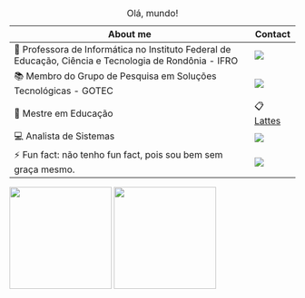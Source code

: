 <table>
	<caption>Olá, mundo!</caption>
	<thead>
	<tr>
		<th>About me</th>
		<th>Contact</th>
	</tr>
	</thead>
	<tbody>
	<tr>
		<td> 🤗 Professora de Informática no Instituto Federal de Educação, Ciência e Tecnologia de Rondônia - IFRO</td>
		<td> <a href="https://www.youtube.com/channel/UCiu-TCcFBxROXrnoJaFrI4A/featured"><img src="https://img.shields.io/badge/YouTube-FF0000?style=for-the-badge&logo=youtube&logoColor=white" target="blank"></a>
		</td>
	</tr>
	<tr>
		<td> 📚 Membro do Grupo de Pesquisa em Soluções Tecnológicas - GOTEC</td>
    		<td><a href="mailto:daniela.toda@ifro.edu.br"><img src="https://img.shields.io/badge/Gmail-D14836?style=for-the-badge&logo=gmail&logoColor=white" target="_blank"></a>
		</td>
	</tr>
	<tr>
		<td> 📝 Mestre em Educação</td>
		<td> 📋 <a href="http://lattes.cnpq.br/0111308357348109">Lattes</a></td>
	</tr>
  <tr>
    <td> 💻 Analista de Sistemas</td>
    <td> <a href="https://www.linkedin.com/in/daniela-toda-476818242/"><img src="https://img.shields.io/badge/LinkedIn-0077B5?style=for-the-badge&logo=linkedin&logoColor=white" target="_blank"></a>
	</tr>
  <tr>
     <td> ⚡ Fun fact: não tenho fun fact, pois sou bem sem graça mesmo.</td>
    <td> <a href="https://www.instagram.com/toda.professora/"><img src="https://img.shields.io/badge/Instagram-E4405F?style=for-the-badge&logo=instagram&logoColor=white" target="_blank"></a></td>
  </tr>
  </tbody>
</table>

<div>
<img height="180em" src="https://danielatoda-git-main-danielatoda.vercel.app/api?username=danielatoda&show_icons=true&theme=onedark">
<img height="180em" src="https://danielatoda-git-main-danielatoda.vercel.app/api/top-langs/?username=danielatoda&layout=compact&theme=tokyonight">
</div>

